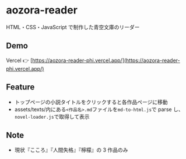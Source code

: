# aozora-reader

HTML・CSS・JavaScript で制作した青空文庫のリーダー

## Demo

Vercel 👉 [https://aozora-reader-phi.vercel.app/](https://aozora-reader-phi.vercel.app/)

## Feature

- トップページの小説タイトルをクリックすると各作品ページに移動
- assets/texts/内にある`<作品名>.md`ファイルを`md-to-html.js`で parse し、`novel-loader.js`で取得して表示

## Note

- 現状『こころ』『人間失格』『檸檬』の 3 作品のみ
